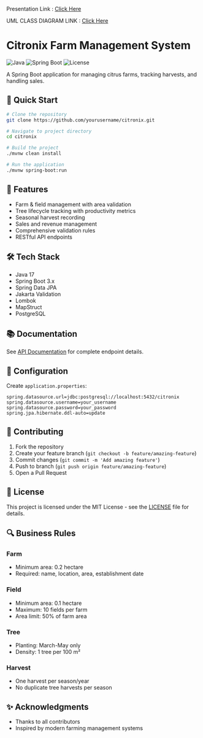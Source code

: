 Presentation Link : [Click Here](https://slidesgo.com/editor/share/9d8f0ec6-bf68-4719-8bf5-67c5ed12206f?embed=0&expires=1732702845&signature=94eb99808dde4391e747c08305f847e1a4bfaeb5fa1dfbe2804e1d22f5e52434)


UML CLASS DIAGRAM LINK : [Click Here](https://excalidraw.com/#json=9akWm_jkZ9aTkU82KToEU,R9miCo6M3jH2pF74JLTS3A)

# Citronix Farm Management System

![Java](https://img.shields.io/badge/Java-17-orange)
![Spring Boot](https://img.shields.io/badge/Spring%20Boot-3.x-green)
![License](https://img.shields.io/badge/license-MIT-blue)

A Spring Boot application for managing citrus farms, tracking harvests, and handling sales.

## 🚀 Quick Start

```bash
# Clone the repository
git clone https://github.com/yourusername/citronix.git

# Navigate to project directory
cd citronix

# Build the project
./mvnw clean install

# Run the application
./mvnw spring-boot:run
```

## 🌟 Features

- Farm & field management with area validation
- Tree lifecycle tracking with productivity metrics
- Seasonal harvest recording
- Sales and revenue management
- Comprehensive validation rules
- RESTful API endpoints

## 🛠️ Tech Stack

- Java 17
- Spring Boot 3.x
- Spring Data JPA
- Jakarta Validation
- Lombok
- MapStruct
- PostgreSQL

## 📚 Documentation
See [API Documentation](https://documenter.getpostman.com/view/32810253/2sAYBUDsK7) for complete endpoint details.

## 🔧 Configuration

Create `application.properties`:

```properties
spring.datasource.url=jdbc:postgresql://localhost:5432/citronix
spring.datasource.username=your_username
spring.datasource.password=your_password
spring.jpa.hibernate.ddl-auto=update
```

## 🤝 Contributing

1. Fork the repository
2. Create your feature branch (`git checkout -b feature/amazing-feature`)
3. Commit changes (`git commit -m 'Add amazing feature'`)
4. Push to branch (`git push origin feature/amazing-feature`)
5. Open a Pull Request

## 📝 License

This project is licensed under the MIT License - see the [LICENSE](LICENSE) file for details.

## 🔍 Business Rules

### Farm
- Minimum area: 0.2 hectare
- Required: name, location, area, establishment date

### Field
- Minimum area: 0.1 hectare
- Maximum: 10 fields per farm
- Area limit: 50% of farm area

### Tree
- Planting: March-May only
- Density: 1 tree per 100 m²

### Harvest
- One harvest per season/year
- No duplicate tree harvests per season

## ✨ Acknowledgments

- Thanks to all contributors
- Inspired by modern farming management systems

